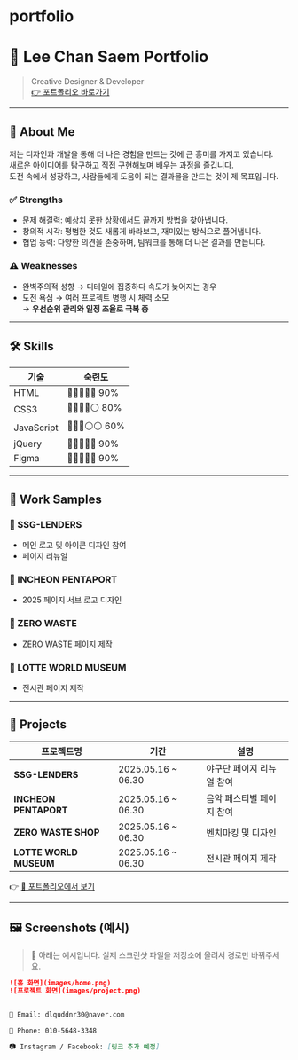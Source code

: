 # portfolio
# 🌟 Lee Chan Saem Portfolio

> Creative Designer & Developer  
> [👉 포트폴리오 바로가기](https://leechanseam.github.io/port/)

---

## 👤 About Me

저는 디자인과 개발을 통해 더 나은 경험을 만드는 것에 큰 흥미를 가지고 있습니다.  
새로운 아이디어를 탐구하고 직접 구현해보며 배우는 과정을 즐깁니다.  
도전 속에서 성장하고, 사람들에게 도움이 되는 결과물을 만드는 것이 제 목표입니다.

### ✅ Strengths
- 문제 해결력: 예상치 못한 상황에서도 끝까지 방법을 찾아냅니다.
- 창의적 시각: 평범한 것도 새롭게 바라보고, 재미있는 방식으로 풀어냅니다.
- 협업 능력: 다양한 의견을 존중하며, 팀워크를 통해 더 나은 결과를 만듭니다.

### ⚠️ Weaknesses
- 완벽주의적 성향 → 디테일에 집중하다 속도가 늦어지는 경우
- 도전 욕심 → 여러 프로젝트 병행 시 체력 소모  
→ **우선순위 관리와 일정 조율로 극복 중**

---

## 🛠 Skills

| 기술         | 숙련도 |
|--------------|--------|
| HTML         | 🔵🔵🔵🔵🔵 90% |
| CSS3         | 🔵🔵🔵🔵⚪ 80% |
| JavaScript   | 🔵🔵🔵⚪⚪ 60% |
| jQuery       | 🔵🔵🔵🔵🔵 90% |
| Figma        | 🔵🔵🔵🔵🔵 90% |

---

## 🎨 Work Samples

### 🔷 SSG-LENDERS
- 메인 로고 및 아이콘 디자인 참여  
- 페이지 리뉴얼

### 🔷 INCHEON PENTAPORT
- 2025 페이지 서브 로고 디자인

### 🔷 ZERO WASTE
- ZERO WASTE 페이지 제작

### 🔷 LOTTE WORLD MUSEUM
- 전시관 페이지 제작

---

## 🧪 Projects

| 프로젝트명             | 기간               | 설명                       |
|------------------------|--------------------|----------------------------|
| **SSG-LENDERS**        | 2025.05.16 ~ 06.30 | 야구단 페이지 리뉴얼 참여 |
| **INCHEON PENTAPORT**  | 2025.05.16 ~ 06.30 | 음악 페스티벌 페이지 참여 |
| **ZERO WASTE SHOP**    | 2025.05.16 ~ 06.30 | 벤치마킹 및 디자인         |
| **LOTTE WORLD MUSEUM** | 2025.05.16 ~ 06.30 | 전시관 페이지 제작         |

👉 [🔗 포트폴리오에서 보기](https://leechanseam.github.io/port/#project)

---

## 🖼️ Screenshots (예시)

> 📌 아래는 예시입니다. 실제 스크린샷 파일을 저장소에 올려서 경로만 바꿔주세요.

```markdown
![홈 화면](images/home.png)
![프로젝트 화면](images/project.png)


📧 Email: dlquddnr30@naver.com

📱 Phone: 010-5648-3348

📷 Instagram / Facebook: [링크 추가 예정]
